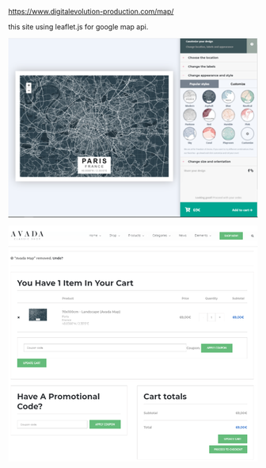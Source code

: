 https://www.digitalevolution-production.com/map/

this site using leaflet.js for google map api.

![home](home.png)


![home](cart.png)
